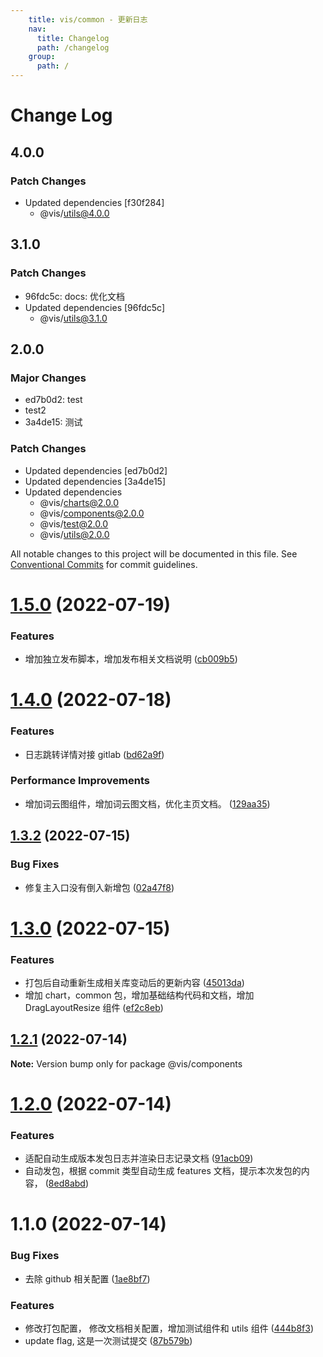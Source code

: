 ```yaml
---
    title: vis/common - 更新日志
    nav:
      title: Changelog
      path: /changelog
    group:
      path: /
---
```

      
# Change Log

## 4.0.0

### Patch Changes

- Updated dependencies [f30f284]
  - @vis/utils@4.0.0

## 3.1.0

### Patch Changes

- 96fdc5c: docs: 优化文档
- Updated dependencies [96fdc5c]
  - @vis/utils@3.1.0

## 2.0.0

### Major Changes

- ed7b0d2: test
- test2
- 3a4de15: 测试

### Patch Changes

- Updated dependencies [ed7b0d2]
- Updated dependencies [3a4de15]
- Updated dependencies
  - @vis/charts@2.0.0
  - @vis/components@2.0.0
  - @vis/test@2.0.0
  - @vis/utils@2.0.0

All notable changes to this project will be documented in this file. See [Conventional Commits](https://conventionalcommits.org) for commit guidelines.

# [1.5.0](http://10.28.184.132/ssa-vis/vis-components/Index/compare/@vis/components@1.4.0...@vis/components@1.5.0) (2022-07-19)

### Features

- 增加独立发布脚本，增加发布相关文档说明 ([cb009b5](http://10.28.184.132/ssa-vis/vis-components/Index/commits/cb009b5bc5837dedab851d9d38dae1b046a406c5))

# [1.4.0](http://10.28.184.132/ssa-vis/vis-components/Index/compare/@vis/components@1.3.2...@vis/components@1.4.0) (2022-07-18)

### Features

- 日志跳转详情对接 gitlab ([bd62a9f](http://10.28.184.132/ssa-vis/vis-components/Index/commits/bd62a9f6fba5b5aab7704236c06a3663ae84e16a))

### Performance Improvements

- 增加词云图组件，增加词云图文档，优化主页文档。 ([129aa35](http://10.28.184.132/ssa-vis/vis-components/Index/commits/129aa3546ac4a7c114aec3fecfd4626ef1adacec))

## [1.3.2](http://10.28.184.132/ssa-vis/vis-components/Index/commit//compare/@vis/components@1.3.0...@vis/components@1.3.2) (2022-07-15)

### Bug Fixes

- 修复主入口没有倒入新增包 ([02a47f8](http://10.28.184.132/ssa-vis/vis-components/Index/commit//commits/02a47f83f3931e35eeba179b754c91904c5c7dc8))

# [1.3.0](http://10.28.184.132/ssa-vis/vis-components/Index/commit//compare/@vis/components@1.2.1...@vis/components@1.3.0) (2022-07-15)

### Features

- 打包后自动重新生成相关库变动后的更新内容 ([45013da](http://10.28.184.132/ssa-vis/vis-components/Index/commit//commits/45013da8d06b8804fd806c09c6f8530989663e29))
- 增加 chart，common 包，增加基础结构代码和文档，增加 DragLayoutResize 组件 ([ef2c8eb](http://10.28.184.132/ssa-vis/vis-components/Index/commit//commits/ef2c8eb2613650fa23ae38b340d882ace57fe14e))

## [1.2.1](http://10.28.184.132/ssa-vis/vis-components/Index/commit//compare/@vis/components@1.2.0...@vis/components@1.2.1) (2022-07-14)

**Note:** Version bump only for package @vis/components

# [1.2.0](http://10.28.184.132/ssa-vis/vis-components/Index/commit//compare/@vis/components@1.1.0...@vis/components@1.2.0) (2022-07-14)

### Features

- 适配自动生成版本发包日志并渲染日志记录文档 ([91acb09](http://10.28.184.132/ssa-vis/vis-components/Index/commit//commits/91acb09cf81c19dc3aed5eaac666c6fa8ec879e9))
- 自动发包，根据 commit 类型自动生成 features 文档，提示本次发包的内容， ([8ed8abd](http://10.28.184.132/ssa-vis/vis-components/Index/commit//commits/8ed8abd8cb589b233fb601939e31f46fd8367ed5))

# 1.1.0 (2022-07-14)

### Bug Fixes

- 去除 github 相关配置 ([1ae8bf7](http://10.28.184.132/ssa-vis/vis-components/Index/commit//commits/1ae8bf7281336ba4722538e42be3f2f8b1cc7209))

### Features

- 修改打包配置， 修改文档相关配置，增加测试组件和 utils 组件 ([444b8f3](http://10.28.184.132/ssa-vis/vis-components/Index/commit//commits/444b8f34295bd35dac4c1b86de7d4b629e4279c8))
- update flag, 这是一次测试提交 ([87b579b](http://10.28.184.132/ssa-vis/vis-components/Index/commit//commits/87b579bf065aea5bbb0735907c0c4bd0e21cce1f))

    